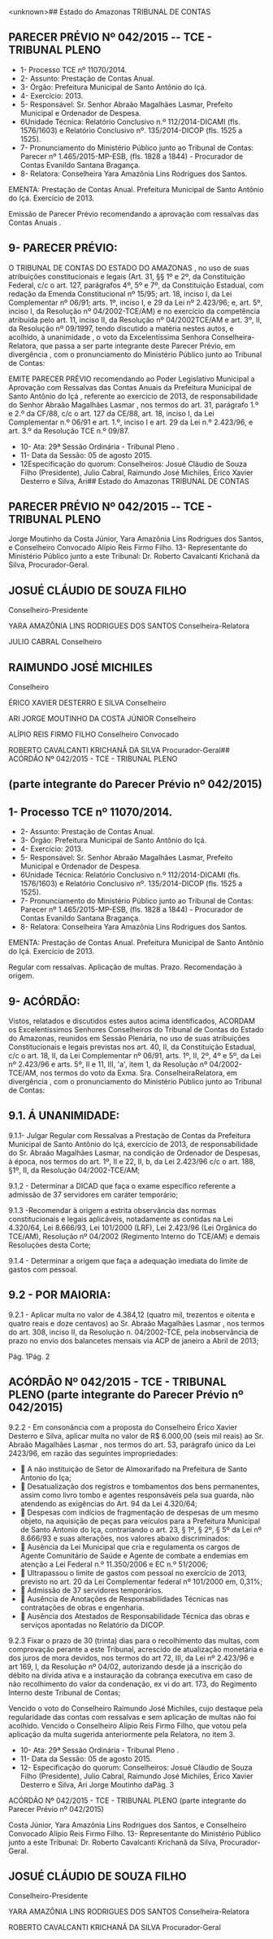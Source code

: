 &lt;unknown&gt;## Estado do Amazonas TRIBUNAL DE CONTAS

## PARECER PRÉVIO Nº 042/2015 -- TCE - TRIBUNAL PLENO

- 1- Processo TCE nº 11070/2014.
- 2- Assunto: Prestação de Contas Anual.
- 3- Órgão: Prefeitura Municipal de Santo Antônio do Içá.
- 4- Exercício: 2013.
- 5- Responsável: Sr. Senhor Abraão Magalhães Lasmar, Prefeito Municipal e Ordenador de Despesa.
- 6Unidade  Técnica: Relatório  Conclusivo  n.º  112/2014-DICAMI  (fls.  1576/1603)  e Relatório Conclusivo nº. 135/2014-DICOP (fls. 1525 a 1525).
- 7-  Pronunciamento  do Ministério Público  junto  ao Tribunal  de Contas: Parecer  nº 1.465/2015-MP-ESB,  (fls.  1828  a  1844)  -  Procurador  de  Contas  Evanildo  Santana Bragança.
- 8- Relatora: Conselheira Yara Amazônia Lins Rodrigues dos Santos.

EMENTA: Prestação de Contas Anual. Prefeitura Municipal de Santo Antônio do Içá. Exercício de 2013.

Emissão de Parecer Prévio recomendando a aprovação com ressalvas das Contas Anuais .

## 9- PARECER PRÉVIO:

O TRIBUNAL DE CONTAS DO ESTADO DO AMAZONAS ,  no uso  de  suas  atribuições  constitucionais  e  legais  (Art.  31,  §§  1º  e  2º,  da  Constituição Federal, c/c o art. 127, parágrafos 4º, 5º e 7º, da Constituição Estadual, com redação da Emenda Constitucional nº 15/95; art. 18, inciso I, da Lei Complementar nº 06/91; arts. 1º, inciso I, e 29 da Lei nº 2.423/96; e, art. 5º, inciso I, da Resolução nº 04/2002-TCE/AM) e no exercício da competência atribuída pelo art. 11, inciso II, da Resolução nº 04/2002TCE/AM e art. 3º, II, da Resolução nº 09/1997, tendo discutido a matéria nestes autos, e acolhido, à unanimidade ,  o  voto  da  Excelentíssima Senhora Conselheira-Relatora, que passa a ser parte integrante deste Parecer Prévio, em divergência , com o pronunciamento do Ministério Público junto ao Tribunal de Contas:

EMITE PARECER PRÉVIO recomendando ao Poder Legislativo Municipal a Aprovação com Ressalvas das Contas Anuais da Prefeitura Municipal de Santo Antônio do Içá ,  referente ao exercício de  2013, de responsabilidade do  Senhor Abraão Magalhães Lasmar , nos termos do art. 31, parágrafo 1.º e 2.º da CF/88, c/c o art. 127 da CE/88, art. 18, inciso I, da Lei Complementar n.º 06/91 e art. 1.º, inciso I e art. 29 da Lei n.º 2.423/96, e art. 3.º da Resolução TCE n.º 09/87.

- 10- Ata: 29ª Sessão Ordinária - Tribunal Pleno .
- 11- Data da Sessão: 05 de agosto 2015.
- 12Especificação do quorum: Conselheiros: Josué Cláudio de Souza Filho (Presidente),  Julio  Cabral,  Raimundo  José  Michiles,  Érico  Xavier  Desterro  e  Silva,  Ari## Estado do Amazonas TRIBUNAL DE CONTAS

## PARECER PRÉVIO Nº 042/2015 -- TCE - TRIBUNAL PLENO

Jorge Moutinho  da  Costa  Júnior, Yara Amazônia  Lins  Rodrigues  dos  Santos,  e Conselheiro Convocado Alípio Reis Firmo Filho. 13- Representante do Ministério Público junto a este Tribunal: Dr. Roberto Cavalcanti Krichanã da Silva, Procurador-Geral.

## JOSUÉ CLÁUDIO DE SOUZA FILHO

Conselheiro-Presidente

YARA AMAZÔNIA LINS RODRIGUES DOS SANTOS Conselheira-Relatora

JULIO CABRAL Conselheiro

## RAIMUNDO JOSÉ MICHILES

Conselheiro

ÉRICO XAVIER DESTERRO E SILVA Conselheiro

ARI JORGE MOUTINHO DA COSTA JÚNIOR Conselheiro

ALÍPIO REIS FIRMO FILHO Conselheiro Convocado

ROBERTO CAVALCANTI KRICHANÃ DA SILVA Procurador-Geral## ACÓRDÃO Nº 042/2015 - TCE - TRIBUNAL PLENO

## (parte integrante do Parecer Prévio nº 042/2015)

## 1- Processo TCE nº 11070/2014.

- 2- Assunto: Prestação de Contas Anual.
- 3- Órgão: Prefeitura Municipal de Santo Antônio do Içá.
- 4- Exercício: 2013.
- 5- Responsável: Sr. Senhor Abraão  Magalhães Lasmar, Prefeito Municipal e Ordenador de Despesa.
- 6Unidade  Técnica: Relatório  Conclusivo  n.º 112/2014-DICAMI  (fls.  1576/1603)  e Relatório Conclusivo nº. 135/2014-DICOP (fls. 1525 a 1525).
- 7-  Pronunciamento  do  Ministério  Público  junto  ao  Tribunal  de  Contas: Parecer  nº 1.465/2015-MP-ESB,  (fls.  1828  a  1844)  -  Procurador  de  Contas  Evanildo  Santana Bragança.
- 8- Relatora: Conselheira Yara Amazônia Lins Rodrigues dos Santos.

EMENTA: Prestação de Contas Anual. Prefeitura  Municipal  de  Santo  Antônio  do  Içá. Exercício de 2013.

Regular  com  ressalvas.  Aplicação  de  multas. Prazo. Recomendação à origem.

## 9- ACÓRDÃO:

Vistos, relatados e  discutidos estes autos acima identificados,  ACORDAM os Excelentíssimos  Senhores  Conselheiros  do  Tribunal  de  Contas  do  Estado  do Amazonas,  reunidos  em Sessão  Plenária,  no  uso  de suas  atribuições Constitucionais  e legais  previstas  nos  art.  40,  II, da  Constituição  Estadual,  c/c  o  art.  18,  II,  da Lei Complementar nº 06/91, arts. 1º, II, 2º, 4º e 5º, da Lei nº 2.423/96 e arts. 5º, II e 11, III, 'a', item 1, da Resolução nº 04/2002-TCE/AM, nos termos do voto da Exma. Sra. ConselheiraRelatora, em divergência , com o pronunciamento do Ministério Público junto ao Tribunal de Contas:

## 9.1. Á UNANIMIDADE:

9.1.1- Julgar Regular com Ressalvas a Prestação de Contas da Prefeitura Municipal de Santo Antônio do Içá, exercício de 2013, de responsabilidade do Sr. Abraão Magalhães Lasmar, na condição de Ordenador de Despesas, à época, nos termos do art. 1º, II e 22, II, b, da Lei 2.423/96 c/c o art. 188, §1º, II, da Resolução 04/2002-TCE/AM;

9.1.2  -  Determinar  a DICAD  que  faça  o  exame  específico  referente  a admissão de 37 servidores em caráter temporário;

9.1.3 -Recomendar à origem a estrita observância das normas constitucionais e legais aplicáveis, notadamente as contidas na Lei 4.320/64, Lei 8.666/93, Lei  101/2000  (LRF),  Lei  2.423/96  (Lei  Orgânica  do  TCE/AM),  Resolução  nº  04/2002 (Regimento Interno do TCE/AM) e demais Resoluções desta Corte;

9.1.4 - Determinar a origem que faça a adequação imediata do limite de gastos com pessoal.

## 9.2 - POR MAIORIA:

9.2.1 - Aplicar multa no valor de 4.384,12 (quatro mil, trezentos e oitenta e quatro reais e doze centavos) ao Sr. Abraão Magalhães Lasmar , nos termos do art. 308, inciso  II,  da  Resolução  n.  04/2002-TCE,  pela  inobservância  de  prazo  no  envio  dos balancetes mensais via ACP de janeiro a Abril de 2013;

Pág. 1Pág. 2

## ACÓRDÃO Nº 042/2015 - TCE - TRIBUNAL PLENO (parte integrante do Parecer Prévio nº 042/2015)

9.2.2 - Em consonância com a proposta do Conselheiro Érico Xavier Desterro e Silva, aplicar multa no  valor  de  R$  6.000,00 (seis mil reais) ao Sr. Abraão Magalhães Lasmar , nos termos do art. 53, parágrafo único da Lei 2423/96, em razão das seguintes impropriedades:

-  A  não  instituição  de  Setor  de  Almoxarifado  na  Prefeitura  de Santo Antonio do Iça;
-  Desatualização dos registros e tombamentos dos bens permanentes, assim como livro tombo e agentes responsáveis pela sua  guarda,  não  atendendo  as  exigências  do  Art.  94  da  Lei 4.320/64;
-  Despesas com indícios de fragmentação de despesas de um mesmo  objeto,  na  aquisição  de  peças  para  veículos  para a Prefeitura Municipal de Santo Antonio do Iça, contrariando o art. 23, § 1º, § 2º, § 5º da Lei nº 8.666/93 e suas alterações, nos valores abaixo discriminados:
-  Ausência da Lei Municipal que cria e regulamenta os cargos de Agente  Comunitário  de  Saúde  e  Agente  de  combate  a  endemias em atenção a Lei Federal n.º 11.350/2006 e EC n.º 51/2006;
-  Ultrapassou  o  limite  de  gastos  com  pessoal  no  exercício  de 2013, previsto no art. 20 da Lei Complementar federal nº 101/2000 em, 0,31%;
-  Admissão de 37 servidores temporários.
-  Ausência  de  Anotações  de  Responsabilidades  Técnicas  nas contratações de obras e engenharia.
-  Ausência  dos  Atestados  de  Responsabilidade  Técnica  das obras e serviços apontadas no Relatório da DICOP.

9.2.3 Fixar o prazo de 30 (trinta) dias  para o recolhimento das multas, com comprovação perante a este Tribunal, acrescido de atualização monetária e dos juros de mora devidos, nos termos do art 72, III, da Lei nº 2.423/96 e art 169, I, da Resolução nº 04/02,  autorizando  desde  já  a  inscrição  do  débito  na  dívida  ativa  e  a  instauração  da cobrança executiva em caso de não recolhimento do valor da condenação, ex vi do art. 173, do Regimento Interno deste Tribunal de Contas;

Vencido  o  voto  do  Conselheiro  Raimundo  José  Michiles,  cujo  destaque  pela regularidade das contas com ressalvas e sem aplicação de multas não foi acolhido. Vencido o Conselheiro Alípio Reis Firmo Filho, que votou pela aplicação da multa sugerida anteriormente pela Relatora, no item 3.

- 10- Ata: 29ª Sessão Ordinária - Tribunal Pleno .
- 11- Data da Sessão: 05 de agosto 2015.
- 12- Especificação do quorum: Conselheiros: Josué Cláudio de Souza Filho (Presidente), Julio Cabral, Raimundo José Michiles, Érico Xavier Desterro e Silva, Ari Jorge Moutinho daPág. 3

ACÓRDÃO Nº 042/2015 - TCE - TRIBUNAL PLENO (parte integrante do Parecer Prévio nº 042/2015)

Costa Júnior, Yara Amazônia Lins Rodrigues dos Santos, e Conselheiro Convocado Alípio Reis Firmo Filho. 13- Representante do Ministério Público junto a este Tribunal: Dr. Roberto Cavalcanti Krichanã da Silva, Procurador-Geral.

## JOSUÉ CLÁUDIO DE SOUZA FILHO

Conselheiro-Presidente

YARA AMAZÔNIA LINS RODRIGUES DOS SANTOS Conselheira-Relatora

ROBERTO CAVALCANTI KRICHANÃ DA SILVA Procurador-Geral